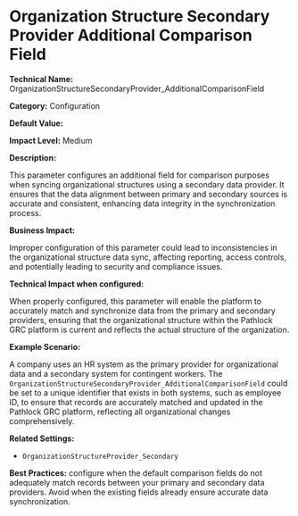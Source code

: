 # Organization Structure Secondary Provider Additional Comparison Field

**Technical Name:** OrganizationStructureSecondaryProvider_AdditionalComparisonField

**Category:** Configuration

**Default Value:**

**Impact Level:** Medium

**Description:**

This parameter configures an additional field for comparison purposes when syncing organizational structures using a secondary data provider. It ensures that the data alignment between primary and secondary sources is accurate and consistent, enhancing data integrity in the synchronization process.

**Business Impact:**

Improper configuration of this parameter could lead to inconsistencies in the organizational structure data sync, affecting reporting, access controls, and potentially leading to security and compliance issues.

**Technical Impact when configured:**

When properly configured, this parameter will enable the platform to accurately match and synchronize data from the primary and secondary providers, ensuring that the organizational structure within the Pathlock GRC platform is current and reflects the actual structure of the organization.

**Example Scenario:**

A company uses an HR system as the primary provider for organizational data and a secondary system for contingent workers. The `OrganizationStructureSecondaryProvider_AdditionalComparisonField` could be set to a unique identifier that exists in both systems, such as employee ID, to ensure that records are accurately matched and updated in the Pathlock GRC platform, reflecting all organizational changes comprehensively.

**Related Settings:**

- `OrganizationStructureProvider_Secondary`

**Best Practices:** configure when the default comparison fields do not adequately match records between your primary and secondary data providers. Avoid when the existing fields already ensure accurate data synchronization.